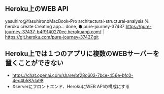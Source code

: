 ## Heroku上のWEB API
yasuhiro@YasuhironoMacBook-Pro architectural-structural-analysis % heroku create
Creating app... done, ⬢ pure-journey-37437
https://pure-journey-37437-b4f9140270ec.herokuapp.com/ | https://git.heroku.com/pure-journey-37437.git


## Heroku上では１つのアプリに複数のWEBサーバーを置くことができない 
- https://chat.openai.com/share/bf28c603-7bce-456e-bfc0-4ec4b587da98
- Xserverにフロントエンド、HerokuにWEB APIの構成にする

